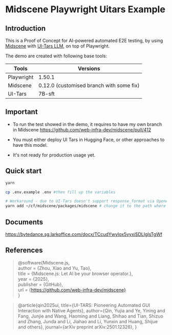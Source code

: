 # Midscene Playwright Uitars Example

## Introduction
This is a Proof of Concept for AI-powered automated E2E testing, by using [Midscene](https://github.com/web-infra-dev/midscene) with [UI-Tars LLM](https://github.com/bytedance/UI-TARS), on top of Playwright.

The demo are created with following base tools:

| Tools      | Versions                                 |
|------------|------------------------------------------|
| Playwright | 1.50.1                                   |
| Midscene   | 0.12.0 (customised branch with some fix) |
| UI-Tars    | 7B-sft                                   |


## Important
- To run the test showed in the demo, it requires to have my own branch in Midscene https://github.com/web-infra-dev/midscene/pull/412 

- You must either deploy UI Tars in Hugging Face, or other approaches to have this model. 

- It's not ready for production usage yet.

## Quick start
```bash
yarn

cp .env.example .env #then fill up the variables

# Workaround - due to UI-Tars doesn't support response_format via OpenAI
yarn add ~/cf/midscene/packages/midscene # change it to the path where you clone the source code of midscene
```

## Documents

https://bytedance.sg.larkoffice.com/docx/TCcudYwyIox5vyxiSDLlgIsTgWf


## References

> @software{Midscene.js,  
>   author = {Zhou, Xiao and Yu, Tao},  
>   title = {Midscene.js: Let AI be your browser operator.},  
>   year = {2025},  
>   publisher = {GitHub},  
>   url = {https://github.com/web-infra-dev/midscene}  
> }


> @article{qin2025ui,
>   title={UI-TARS: Pioneering Automated GUI Interaction with Native Agents},
>   author={Qin, Yujia and Ye, Yining and Fang, Junjie and Wang, Haoming and Liang, Shihao and Tian, Shizuo and Zhang, Junda and Li, Jiahao and Li,  Yunxin and Huang, Shijue and others},
>   journal={arXiv preprint arXiv:2501.12326},
> }
